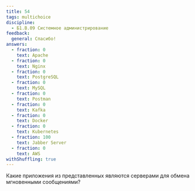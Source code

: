 ```yaml
---
title: 54
tags: multichoice
discipline:
  - Б1.В.09 Системное администрирование
feedback:
  general: Спасибо!
answers:
  - fraction: 0
    text: Apache
  - fraction: 0
    text: Nginx
  - fraction: 0
    text: PostgreSQL
  - fraction: 0
    text: MySQL
  - fraction: 0
    text: Postman
  - fraction: 0
    text: Kafka
  - fraction: 0
    text: Docker
  - fraction: 0
    text: Kubernetes
  - fraction: 100
    text: Jabber Server
  - fraction: 0
    text: AWS
withShuffling: true
---
```


Какие приложения из представленных являются серверами для обмена мгновенными сообщениями?